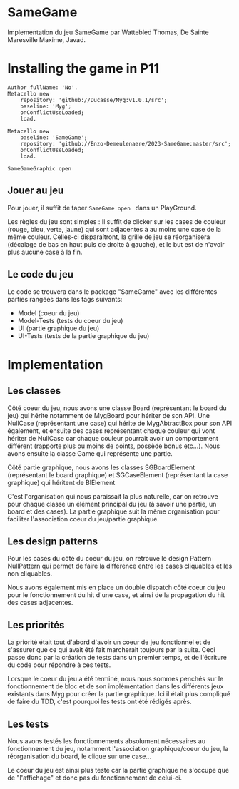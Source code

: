 # SameGame
Implementation du jeu SameGame par Wattebled Thomas, De Sainte Maresville Maxime, Javad.

# Installing the game in P11

```
Author fullName: 'No'.
Metacello new
	repository: 'github://Ducasse/Myg:v1.0.1/src';
	baseline: 'Myg';
	onConflictUseLoaded;
	load.
```

```
Metacello new
    baseline: 'SameGame';
    repository: 'github://Enzo-Demeulenaere/2023-SameGame:master/src';
    onConflictUseLoaded;
    load.
```

```
SameGameGraphic open
```

## Jouer au jeu

Pour jouer, il suffit de taper ```SameGame open ``` dans un PlayGround.

Les règles du jeu sont simples :
Il suffit de clicker sur les cases de couleur (rouge, bleu, verte, jaune) qui sont adjacentes à au moins une case de la même couleur. Celles-ci disparaîtront, la grille de jeu se réorganisera (décalage de bas en haut puis de droite à gauche), et le but est de n'avoir plus aucune case à la fin.

## Le code du jeu

Le code se trouvera dans le package "SameGame" avec les différentes parties rangées dans les tags suivants:
- Model (coeur du jeu)
- Model-Tests (tests du coeur du jeu)
- UI (partie graphique du jeu)
- UI-Tests (tests de la partie graphique du jeu)

# Implementation

## Les classes

Côté coeur du jeu, nous avons une classe Board (représentant le board du jeu) qui hérite notamment de MygBoard pour hériter de son API. Une NullCase (représentant une case) qui hérite de MygAbtractBox pour son API également, et ensuite des cases représentant chaque couleur qui vont hériter de NullCase car chaque couleur pourrait avoir un comportement différent (rapporte plus ou moins de points, possède bonus etc...). Nous avons ensuite la classe Game qui représente une partie.

Côté partie graphique, nous avons les classes SGBoardElement (représentant le board graphique) et SGCaseElement (représentant la case graphique) qui héritent de BlElement

C'est l'organisation qui nous paraissait la plus naturelle, car on retrouve pour chaque classe un élément principal du jeu (à savoir une partie, un board et des cases). La partie graphique suit la même organisation pour faciliter l'association coeur du jeu/partie graphique.

## Les design patterns

Pour les cases du côté du coeur du jeu, on retrouve le design Pattern NullPattern qui permet de faire la différence entre les cases cliquables et les non cliquables.

Nous avons également mis en place un double dispatch côté coeur du jeu pour le fonctionnement du hit d'une case, et ainsi de la propagation du hit des cases adjacentes.

## Les priorités

La priorité était tout d'abord d'avoir un coeur de jeu fonctionnel et de s'assurer que ce qui avait été fait marcherait toujours par la suite.
Ceci passe donc par la création de tests dans un premier temps, et de l'écriture du code pour répondre à ces tests.

Lorsque le coeur du jeu a été terminé, nous nous sommes penchés sur le fonctionnement de bloc et de son implémentation dans les différents jeux existants dans Myg pour créer la partie graphique.
Ici il était plus compliqué de faire du TDD, c'est pourquoi les tests ont été rédigés après.

## Les tests

Nous avons testés les fonctionnements absolument nécessaires au fonctionnement du jeu, notamment l'association graphique/coeur du jeu, la réorganisation du board, le clique sur une case...

Le coeur du jeu est ainsi plus testé car la partie graphique ne s'occupe que de "l'affichage" et donc pas du fonctionnement de celui-ci.
